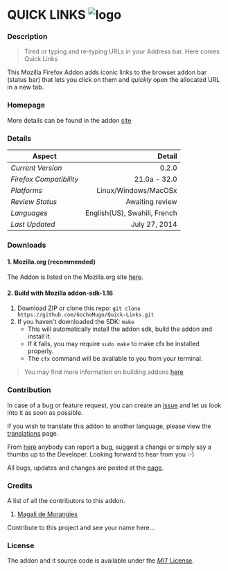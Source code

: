 # QUICK LINKS ![logo][logo] #

### Description ###
> Tired or typing and re-typing URLs in your Address bar. Here comes Quick Links

This Mozilla Firefox Addon adds iconic links to the browser addon bar (status bar) that lets you click on them and *quickly* open the allocated URL in a new tab.

### Homepage ###
More details can be found in the addon [site][addon-site]

### Details ####

|Aspect|Detail|
|---------|---------:|
|*Current Version*| 0.2.0|
|*Firefox Compatibility*| 21.0a - 32.0|
|*Platforms*| Linux/Windows/MacOSx|
|*Review Status*|Awaiting review|
|*Languages*|English(US), Swahili, French|
|*Last Updated*|July 27, 2014|

### Downloads ###

#### 1. Mozilla.org (recommended) ####
The Addon is listed on the Mozilla.org site [here][download-mozilla].

#### 2. Build with Mozilla addon-sdk-1.16 ####
1.    Download ZIP or clone this repo: `git clone https://github.com/GochoMugo/Quick-Links.git`
2.  If you haven't downloaded the SDK: `make`
    - This will automatically install the addon sdk, build the addon and install it.
    - If it fails, you may require `sudo make` to make cfx be installed properly.
    - The `cfx` command will be available to you from your terminal.

> You may find more information on building addons [here][addon-sdk]

### Contribution ###
In case of a bug or feature request, you can create an [issue][issues] and let us look into it as soon as possible.

If you wish to translate this addon to another language, please view the [translations][translations] page.

From [here][correspondence] anybody can report a bug, suggest a change or simply say a thumbs up to the Developer. Looking forward to hear from you :-)

All bugs, updates and changes are posted at the [page][bug-report-page]. 

### Credits ###

A list of all the contributors to this addon.

1. <a href='mailto:mybeautifulrat@gmail.com' title='Mail me...'>Magali de Morangies</a>

Contribute to this project and see your name here...

### License ###
The addon and it source code is available under the [*MIT* License][license-page]. 

[logo]:https://gochomugo.github.io/Quick-Links/images/logo.png "Quick Links"
[addon-site]:https://gochomugo.github.io/Quick-Links/index.html "Go to Addon Site"
[download-mozilla]:https://addons.mozilla.org/en-US/firefox/addon/quick-links/ "Download from mozilla.org"
[addon-sdk]:https://developer.mozilla.org/en-US/Add-ons/SDK "Tutorials on the addon sdk"
[issues]:https://github.com/GochoMugo/Quick-Links/issues "Issues on Github"
[translations]:https://gochomugo.github.io/Quick-Links/translations.html "Translate to another Language"
[correspondence]:https://gochomugo.github.io/Quick-Links/bugs_issues.html#correspondence "Report a bug, Suggest a change or Say a Thumbs up"
[bug-report-page]:https://gochomugo.github.io/Quick-Links/bugs_issues.html "View reported bugs and suggested changed"
[license-page]:https://gochomugo.github.io/Quick-Links/license.html "View License"
